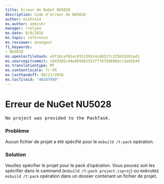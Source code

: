 ```yaml
---
title: Erreur de NuGet NU5028
description: Code d’erreur de NU5028
author: mishra14
ms.author: anmishr
manager: rrelyea
ms.date: 8/8/2018
ms.topic: reference
ms.reviewer: anangaur
f1_keywords:
- NU5028
ms.openlocfilehash: e5f1bcaf61ec8151391c4c68317c225655201ad1
ms.sourcegitcommit: c643dd2c44e085601551ff7079d696bcc3ad2b49
ms.translationtype: MT
ms.contentlocale: fr-FR
ms.lasthandoff: 08/21/2018
ms.locfileid: "40247950"
---
```

# <a name="nuget-error-nu5028"></a>Erreur de NuGet NU5028
<pre>No project was provided to the PackTask.</pre>

### <a name="issue"></a>Problème

Aucun fichier de projet a été spécifié pour le `msbuild /t:pack` opération.


### <a name="solution"></a>Solution

Veuillez spécifier le projet pour le pack d’opération.  Vous pouvez soit les spécifier dans le cammand (`msbuild /t:pack project.csproj`) ou exécutez `msbuild /t:pack` opération dans un dossier contenant un fichier de projet.

